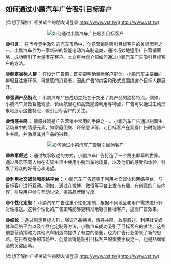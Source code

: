 ## **如何通过小鹏汽车广告吸引目标客户**

[😍想了解推广相关软件的朋友请登录 http://www.vst.tw](http://www.vst.tw)

 <center><img src="https://vst.tw/MP4/tuiguang/png/7.png" alt="如何通过小鹏汽车广告吸引目标客户"></center>

**😄引言：**
在当今竞争激烈的汽车市场中，创意营销是吸引目标客户的关键因素之一。小鹏汽车作为一家新兴的智能电动汽车制造商，通过巧妙地运用广告营销策略，成功吸引了大量潜在客户。本文将为您介绍如何通过小鹏汽车广告吸引目标客户的方法。

**😄制定目标人群：**
在设计广告前，首先要明确目标客户群体。小鹏汽车主要面向年轻且注重环保、科技感的消费者，因此广告的内容和形式应围绕这个目标人群展开。

**😄强调产品特点：**
小鹏汽车广告成功之处在于突出了其产品的独特特点。例如，小鹏汽车具备智能驾驶、长续航里程和高效能源利用等特点，广告可以通过生动形象地展示这些特点，吸引目标客户的关注。

**😄情感共鸣：**
情感共鸣是广告营销中常用的手段之一。小鹏汽车广告通过刻画生活场景中的情感元素，如家庭团聚、环保意识等，让目标客户在观看广告时能够产生共鸣，并激发其对产品的兴趣。

 <center><img src="https://vst.tw/MP4/tuiguang/png/8.png" alt="如何通过小鹏汽车广告吸引目标客户"></center>

**😄故事叙述：**
通过故事叙述的方式，小鹏汽车广告打造了一个跳出屏幕的世界。通过展示不同人物在实际生活中使用小鹏汽车的场景，以及他们的感受和体验，引发了观众的好奇心和渴望。

**😄利用社交媒体和网络平台：**
小鹏汽车广告还善于利用社交媒体和网络平台，与目标客户进行互动。例如，通过在微博、微信等平台上发布有趣、有创意的广告内容，引导用户参与互动讨论，提高品牌曝光度。

**😄个性化定制：**
小鹏汽车广告注重个性化定制，根据不同地区和用户需求进行针对性推送。这种个性化的广告策略能够更精准地吸引目标客户，提高广告效果。

**😄结论：**
通过制定目标人群、强调产品特点、情感共鸣、故事叙述、利用社交媒体和网络平台以及个性化定制等方法，小鹏汽车成功吸引了目标客户的关注。这些创意营销策略为其他汽车制造商提供了有益的借鉴，也为广告行业带来了新的思路。在日益竞争的市场中，创意营销是吸引目标客户的重要手段之一，也是品牌塑造的关键因素。

[😍想了解推广相关软件的朋友请登录 http://www.vst.tw](http://www.vst.tw)



